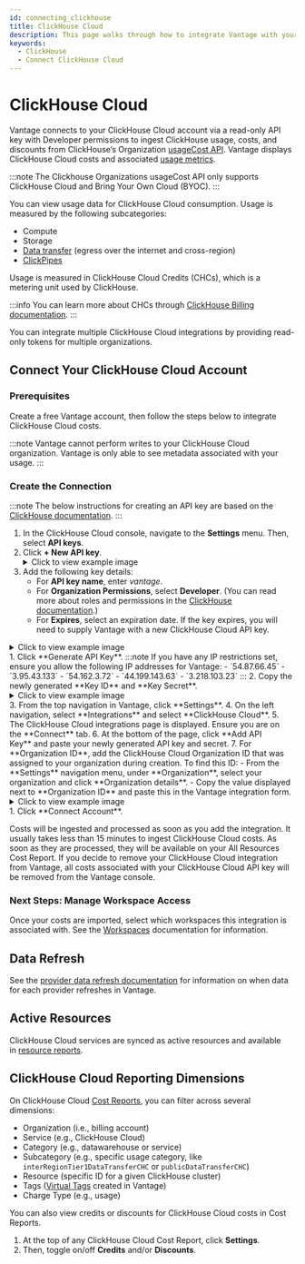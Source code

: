```yaml
---
id: connecting_clickhouse
title: ClickHouse Cloud
description: This page walks through how to integrate Vantage with your ClickHouse Cloud account.
keywords:
  - ClickHouse
  - Connect ClickHouse Cloud
---
```


# ClickHouse Cloud

Vantage connects to your ClickHouse Cloud account via a read-only API key with Developer permissions to ingest ClickHouse usage, costs, and discounts from ClickHouse’s Organization [usageCost API](https://clickhouse.com/docs/cloud/manage/api/usageCost-api-reference).  Vantage displays ClickHouse Cloud costs and associated [usage metrics](/usage_based_reporting).

:::note
The Clickhouse Organizations usageCost API only supports ClickHouse Cloud and Bring Your Own Cloud (BYOC).
:::

You can view usage data for ClickHouse Cloud consumption. Usage is measured by the following subcategories:

- Compute
- Storage
- [Data transfer](https://clickhouse.com/docs/cloud/manage/network-data-transfer) (egress over the internet and cross-region)
- [ClickPipes](https://clickhouse.com/docs/integrations/clickpipes)

Usage is measured in ClickHouse Cloud Credits (CHCs), which is a metering unit used by ClickHouse.  

:::info
You can learn more about CHCs through [ClickHouse Billing documentation](https://clickhouse.com/docs/en/cloud/manage/jan-2025-faq/billing).
:::

You can integrate multiple ClickHouse Cloud integrations by providing read-only tokens for multiple organizations.

## Connect Your ClickHouse Cloud Account

### Prerequisites

Create a free Vantage account, then follow the steps below to integrate ClickHouse Cloud costs.

:::note
Vantage cannot perform writes to your ClickHouse Cloud organization. Vantage is only able to see metadata associated with your usage.
:::

### Create the Connection

:::note
The below instructions for creating an API key are based on the [ClickHouse documentation](https://clickhouse.com/docs/cloud/manage/openapi).
:::

1. In the ClickHouse Cloud console, navigate to the **Settings** menu. Then, select **API keys**. 
2. Click **+ New API key**.
    <details><summary>Click to view example image</summary>
      <div>
      <img alt="ClickHouse API Key screen" width="100%" src="https://assets.vantage.sh/docs/clickhouse-api.png"/> </div>
    </details>
3. Add the following key details:
   - For **API key name**, enter *vantage*.
   - For **Organization Permissions**, select **Developer**. (You can read more about roles and permissions in the [ClickHouse documentation](https://clickhouse.com/docs/cloud/security/cloud-access-management/overview).)
   - For **Expires**, select an expiration date. If the key expires, you will need to supply Vantage with a new ClickHouse Cloud API key.
   
  <details><summary>Click to view example image</summary>
    <div>
    <img alt="Creating a ClickHouse key" width="100%" src="https://assets.vantage.sh/docs/clickhouse-create-key.png"/> </div>
  </details>
1. Click **Generate API Key**.
   :::note
   If you have any IP restrictions set, ensure you allow the following IP addresses for Vantage:
   - `54.87.66.45`
   - `3.95.43.133`
   - `54.162.3.72`
   - `44.199.143.63`
   - `3.218.103.23`
   :::
2. Copy the newly generated **Key ID** and **Key Secret**.
    <details><summary>Click to view example image</summary>
      <div>
      <img alt="Copying ClickHouse key and secret" width="100%" src="https://assets.vantage.sh/docs/clickhouse-key-secret.png"/> </div>
    </details>
3. From the top navigation in Vantage, click **Settings**.
4. On the left navigation, select **Integrations** and select **ClickHouse Cloud**.
5. The ClickHouse Cloud integrations page is displayed. Ensure you are on the **Connect** tab.
6. At the bottom of the page, click **Add API Key** and paste your newly generated API key and secret.
7.  For **Organization ID**, add the ClickHouse Cloud Organization ID that was assigned to your organization during creation. To find this ID:
    - From the **Settings** navigation menu, under **Organization**, select your organization and click **Organization details**.
    - Copy the value displayed next to **Organization ID** and paste this in the Vantage integration form.
 
  <details><summary>Click to view example image</summary>
    <div>
    <img alt="Copying ClickHouse Organization ID" width="100%" src="https://assets.vantage.sh/docs/clickhouse-org-id.png"/> </div>
  </details>
1.  Click **Connect Account**.

Costs will be ingested and processed as soon as you add the integration. It usually takes less than 15 minutes to ingest ClickHouse Cloud costs. As soon as they are processed, they will be available on your All Resources Cost Report. If you decide to remove your ClickHouse Cloud integration from Vantage, all costs associated with your ClickHouse Cloud API key will be removed from the Vantage console.

### Next Steps: Manage Workspace Access

Once your costs are imported, select which workspaces this integration is associated with. See the [Workspaces](/workspaces#integration-workspace) documentation for information.

## Data Refresh

See the [provider data refresh documentation](/provider_data_refresh) for information on when data for each provider refreshes in Vantage.

## Active Resources

ClickHouse Cloud services are synced as active resources and available in [resource reports](/active_resources).

## ClickHouse Cloud Reporting Dimensions

On ClickHouse Cloud [Cost Reports](/cost_reports), you can filter across several dimensions:

- Organization (i.e., billing account)
- Service (e.g., ClickHouse Cloud)
- Category (e.g., datawarehouse or service)
- Subcategory (e.g., specific usage category, like `interRegionTier1DataTransferCHC` or `publicDataTransferCHC`)
- Resource (specific ID for a given ClickHouse cluster)
- Tags ([Virtual Tags](/tagging) created in Vantage)
- Charge Type (e.g., usage)

You can also view credits or discounts for ClickHouse Cloud costs in Cost Reports.

1. At the top of any ClickHouse Cloud Cost Report, click **Settings**.
2. Then, toggle on/off **Credits** and/or **Discounts**.